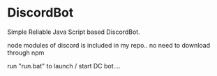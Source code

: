 # DiscordBot
Simple Reliable Java Script based DiscordBot.


node modules of discord is included in my repo.. no need to download through npm

run "run.bat" to launch / start DC bot....
